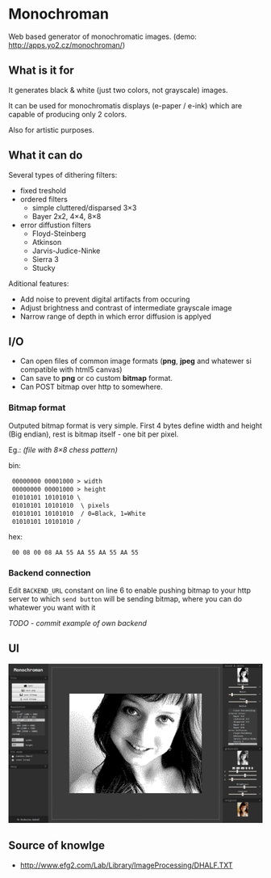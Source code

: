 # Monochroman

Web based generator of monochromatic images.
(demo: http://apps.yo2.cz/monochroman/)

## What is it for
It generates black & white (just two colors, not grayscale) images.

It can be used for monochromatis displays (e-paper / e-ink) which are capable of producing only 2 colors.

Also for artistic purposes.

## What it can do
Several types of dithering filters:
 - fixed treshold
 - ordered filters
    - simple cluttered/disparsed 3×3
    - Bayer 2x2, 4×4, 8×8
 - error diffustion filters
    - Floyd-Steinberg
    - Atkinson 
    - Jarvis-Judice-Ninke
    - Sierra 3
    - Stucky
  
Aditional features:
 - Add noise to prevent digital artifacts from occuring
 - Adjust brightness and contrast of intermediate grayscale image
 - Narrow range of depth in which error diffusion is applyed

## I/O

- Can open files of common image formats (**png**, **jpeg** and whatewer si compatible with html5 canvas)
- Can save to **png** or co custom **bitmap** format.
- Can POST bitmap over http to somewhere.

### Bitmap format

Outputed bitmap format is very simple. First 4 bytes define width and height (Big endian), rest is bitmap itself - one bit per pixel.

Eg.: *(file with 8×8 chess pattern)* 

bin:
```
 00000000 00001000 > width
 00000000 00001000 > height
 01010101 10101010 \
 01010101 10101010  \ pixels 
 01010101 10101010  / 0=Black, 1=White
 01010101 10101010 / 
```
hex:
```
 00 08 00 08 AA 55 AA 55 AA 55 AA 55
```

### Backend connection
Edit `BACKEND_URL` constant on line 6 to enable pushing bitmap to your http server to which `send button` will be sending bitmap, where you can do whatewer you want with it

*TODO - commit example of own backend*

## UI
![img](monochroman.png)

## Source of knowlge
  - http://www.efg2.com/Lab/Library/ImageProcessing/DHALF.TXT
